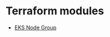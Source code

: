 # Terraform modules

- [EKS Node Group](https://github.com/olap74/tf-eks-node-group/tree/main/eks-node-group)
